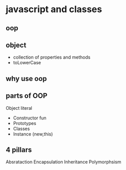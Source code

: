 # javascript and classes

## oop

## object

- collection of properties and methods
- toLowerCase

## why use oop

## parts of OOP

Object literal

- Constructor fun
- Prototypes
- Classes
- Instance (new,this)


## 4 pillars
Absrataction
Encapsulation
Inheritance
Polymorphsism